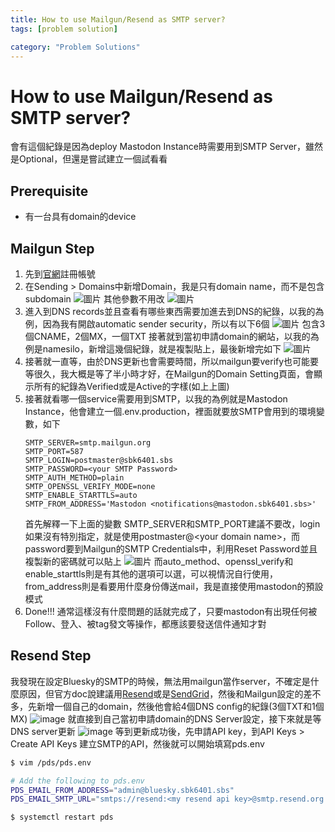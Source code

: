 ```yaml
---
title: How to use Mailgun/Resend as SMTP server?
tags: [problem solution]

category: "Problem Solutions"
---
```


# How to use Mailgun/Resend as SMTP server?
<!-- more -->
會有這個紀錄是因為deploy Mastodon Instance時需要用到SMTP Server，雖然是Optional，但還是嘗試建立一個試看看

## Prerequisite
* 有一台具有domain的device

## Mailgun Step 
1. 先到[官網](https://app.mailgun.com)註冊帳號
2. 在Sending > Domains中新增Domain，我是只有domain name，而不是包含subdomain
    ![圖片](https://hackmd.io/_uploads/HygMAixKM1g.png)
    其他參數不用改
    ![圖片](https://hackmd.io/_uploads/SyrSnlKG1l.png)
3. 進入到DNS records並且查看有哪些東西需要加進去到DNS的紀錄，以我的為例，因為我有開啟automatic sender security，所以有以下6個
    ![圖片](https://hackmd.io/_uploads/HkHA2gKM1x.png)
    包含3個CNAME，2個MX，一個TXT
    接著就到當初申請domain的網站，以我的為例是namesilo，新增這幾個紀錄，就是複製貼上，最後新增完如下
    ![圖片](https://hackmd.io/_uploads/r1CLpgYGkg.png)
4. 接著就一直等，由於DNS更新也會需要時間，所以mailgun要verify也可能要等很久，我大概是等了半小時才好，在Mailgun的Domain Setting頁面，會顯示所有的紀錄為Verified或是Active的字樣(如上上圖)
5. 接著就看哪一個service需要用到SMTP，以我的為例就是Mastodon Instance，他會建立一個.env.production，裡面就要放SMTP會用到的環境變數，如下
    ```
    SMTP_SERVER=smtp.mailgun.org
    SMTP_PORT=587
    SMTP_LOGIN=postmaster@sbk6401.sbs
    SMTP_PASSWORD=<your SMTP Password>
    SMTP_AUTH_METHOD=plain
    SMTP_OPENSSL_VERIFY_MODE=none
    SMTP_ENABLE_STARTTLS=auto
    SMTP_FROM_ADDRESS='Mastodon <notifications@mastodon.sbk6401.sbs>'
    ```
    首先解釋一下上面的變數
    SMTP_SERVER和SMTP_PORT建議不要改，login如果沒有特別指定，就是使用postmaster@\<your domain name\>，而password要到Mailgun的SMTP Credentials中，利用Reset Password並且複製新的密碼就可以貼上
    ![圖片](https://hackmd.io/_uploads/HyWxlWKfJx.png)
    而auto_method、openssl_verify和enable_starttls則是有其他的選項可以選，可以視情況自行使用，from_address則是看要用什麼身份傳送mail，我是直接使用mastodon的預設模式
6. Done!!!
    通常這樣沒有什麼問題的話就完成了，只要mastodon有出現任何被Follow、登入、被tag發文等操作，都應該要發送信件通知才對

## Resend Step
我發現在設定Bluesky的SMTP的時候，無法用mailgun當作server，不確定是什麼原因，但官方doc說建議用[Resend](https://resend.com)或是[SendGrid](https://sendgrid.com/)，然後和Mailgun設定的差不多，先新增一個自己的domain，然後他會給4個DNS config的紀錄(3個TXT和1個MX)
![image](https://hackmd.io/_uploads/ryI8KTzX1g.png)
就直接到自己當初申請domain的DNS Server設定，接下來就是等DNS server更新
![image](https://hackmd.io/_uploads/ByPKYaf7yx.png)
等到更新成功後，先申請API key，到API Keys > Create API Keys 建立SMTP的API，然後就可以開始填寫pds.env
```bash
$ vim /pds/pds.env

# Add the following to pds.env
PDS_EMAIL_FROM_ADDRESS="admin@bluesky.sbk6401.sbs"
PDS_EMAIL_SMTP_URL="smtps://resend:<my resend api key>@smtp.resend.org:465/"

$ systemctl restart pds
```